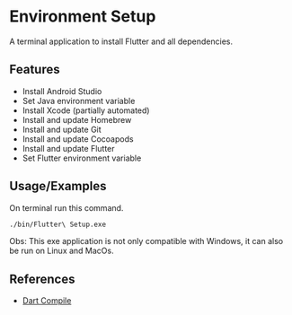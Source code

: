 # Environment Setup

A terminal application to install Flutter and all dependencies.


## Features

- Install Android Studio
- Set Java environment variable
- Install Xcode (partially automated)
- Install and update Homebrew
- Install and update Git
- Install and update Cocoapods
- Install and update Flutter
- Set Flutter environment variable


## Usage/Examples
On terminal run this command.

```bash
./bin/Flutter\ Setup.exe
```

Obs: This exe application is not only compatible with Windows, it can also be run on Linux and MacOs.

## References

 - [Dart Compile](https://dart.dev/tools/dart-compile)